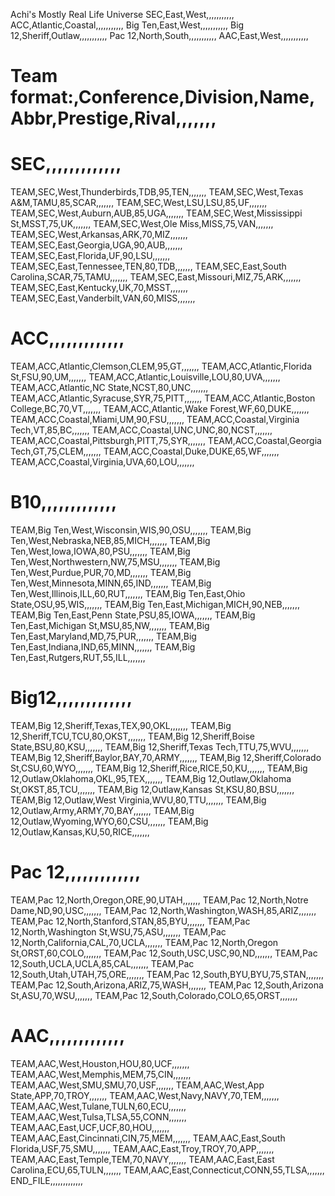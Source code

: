 Achi's Mostly Real Life Universe
SEC,East,West,,,,,,,,,,,
ACC,Atlantic,Coastal,,,,,,,,,,,
Big Ten,East,West,,,,,,,,,,,
Big 12,Sheriff,Outlaw,,,,,,,,,,,
Pac 12,North,South,,,,,,,,,,,
AAC,East,West,,,,,,,,,,,
# Team format:,Conference,Division,Name,Abbr,Prestige,Rival,,,,,,,
# SEC,,,,,,,,,,,,,
TEAM,SEC,West,Thunderbirds,TDB,95,TEN,,,,,,,
TEAM,SEC,West,Texas A&M,TAMU,85,SCAR,,,,,,,
TEAM,SEC,West,LSU,LSU,85,UF,,,,,,,
TEAM,SEC,West,Auburn,AUB,85,UGA,,,,,,,
TEAM,SEC,West,Mississippi St,MSST,75,UK,,,,,,,
TEAM,SEC,West,Ole Miss,MISS,75,VAN,,,,,,,
TEAM,SEC,West,Arkansas,ARK,70,MIZ,,,,,,,
TEAM,SEC,East,Georgia,UGA,90,AUB,,,,,,,
TEAM,SEC,East,Florida,UF,90,LSU,,,,,,,
TEAM,SEC,East,Tennessee,TEN,80,TDB,,,,,,,
TEAM,SEC,East,South Carolina,SCAR,75,TAMU,,,,,,,
TEAM,SEC,East,Missouri,MIZ,75,ARK,,,,,,,
TEAM,SEC,East,Kentucky,UK,70,MSST,,,,,,,
TEAM,SEC,East,Vanderbilt,VAN,60,MISS,,,,,,,
# ACC,,,,,,,,,,,,,
TEAM,ACC,Atlantic,Clemson,CLEM,95,GT,,,,,,,
TEAM,ACC,Atlantic,Florida St,FSU,90,UM,,,,,,,
TEAM,ACC,Atlantic,Louisville,LOU,80,UVA,,,,,,,
TEAM,ACC,Atlantic,NC State,NCST,80,UNC,,,,,,,
TEAM,ACC,Atlantic,Syracuse,SYR,75,PITT,,,,,,,
TEAM,ACC,Atlantic,Boston College,BC,70,VT,,,,,,,
TEAM,ACC,Atlantic,Wake Forest,WF,60,DUKE,,,,,,,
TEAM,ACC,Coastal,Miami,UM,90,FSU,,,,,,,
TEAM,ACC,Coastal,Virginia Tech,VT,85,BC,,,,,,,
TEAM,ACC,Coastal,UNC,UNC,80,NCST,,,,,,,
TEAM,ACC,Coastal,Pittsburgh,PITT,75,SYR,,,,,,,
TEAM,ACC,Coastal,Georgia Tech,GT,75,CLEM,,,,,,,
TEAM,ACC,Coastal,Duke,DUKE,65,WF,,,,,,,
TEAM,ACC,Coastal,Virginia,UVA,60,LOU,,,,,,,
# B10,,,,,,,,,,,,,
TEAM,Big Ten,West,Wisconsin,WIS,90,OSU,,,,,,,
TEAM,Big Ten,West,Nebraska,NEB,85,MICH,,,,,,,
TEAM,Big Ten,West,Iowa,IOWA,80,PSU,,,,,,,
TEAM,Big Ten,West,Northwestern,NW,75,MSU,,,,,,,
TEAM,Big Ten,West,Purdue,PUR,70,MD,,,,,,,
TEAM,Big Ten,West,Minnesota,MINN,65,IND,,,,,,,
TEAM,Big Ten,West,Illinois,ILL,60,RUT,,,,,,,
TEAM,Big Ten,East,Ohio State,OSU,95,WIS,,,,,,,
TEAM,Big Ten,East,Michigan,MICH,90,NEB,,,,,,,
TEAM,Big Ten,East,Penn State,PSU,85,IOWA,,,,,,,
TEAM,Big Ten,East,Michigan St,MSU,85,NW,,,,,,,
TEAM,Big Ten,East,Maryland,MD,75,PUR,,,,,,,
TEAM,Big Ten,East,Indiana,IND,65,MINN,,,,,,,
TEAM,Big Ten,East,Rutgers,RUT,55,ILL,,,,,,,
# Big12,,,,,,,,,,,,,
TEAM,Big 12,Sheriff,Texas,TEX,90,OKL,,,,,,,
TEAM,Big 12,Sheriff,TCU,TCU,80,OKST,,,,,,,
TEAM,Big 12,Sheriff,Boise State,BSU,80,KSU,,,,,,,
TEAM,Big 12,Sheriff,Texas Tech,TTU,75,WVU,,,,,,,
TEAM,Big 12,Sheriff,Baylor,BAY,70,ARMY,,,,,,,
TEAM,Big 12,Sheriff,Colorado St,CSU,60,WYO,,,,,,,
TEAM,Big 12,Sheriff,Rice,RICE,50,KU,,,,,,,
TEAM,Big 12,Outlaw,Oklahoma,OKL,95,TEX,,,,,,,
TEAM,Big 12,Outlaw,Oklahoma St,OKST,85,TCU,,,,,,,
TEAM,Big 12,Outlaw,Kansas St,KSU,80,BSU,,,,,,,
TEAM,Big 12,Outlaw,West Virginia,WVU,80,TTU,,,,,,,
TEAM,Big 12,Outlaw,Army,ARMY,70,BAY,,,,,,,
TEAM,Big 12,Outlaw,Wyoming,WYO,60,CSU,,,,,,,
TEAM,Big 12,Outlaw,Kansas,KU,50,RICE,,,,,,,
# Pac 12,,,,,,,,,,,,,
TEAM,Pac 12,North,Oregon,ORE,90,UTAH,,,,,,,
TEAM,Pac 12,North,Notre Dame,ND,90,USC,,,,,,,
TEAM,Pac 12,North,Washington,WASH,85,ARIZ,,,,,,,
TEAM,Pac 12,North,Stanford,STAN,85,BYU,,,,,,,
TEAM,Pac 12,North,Washington St,WSU,75,ASU,,,,,,,
TEAM,Pac 12,North,California,CAL,70,UCLA,,,,,,,
TEAM,Pac 12,North,Oregon St,ORST,60,COLO,,,,,,,
TEAM,Pac 12,South,USC,USC,90,ND,,,,,,,
TEAM,Pac 12,South,UCLA,UCLA,85,CAL,,,,,,,
TEAM,Pac 12,South,Utah,UTAH,75,ORE,,,,,,,
TEAM,Pac 12,South,BYU,BYU,75,STAN,,,,,,,
TEAM,Pac 12,South,Arizona,ARIZ,75,WASH,,,,,,,
TEAM,Pac 12,South,Arizona St,ASU,70,WSU,,,,,,,
TEAM,Pac 12,South,Colorado,COLO,65,ORST,,,,,,,
# AAC,,,,,,,,,,,,,
TEAM,AAC,West,Houston,HOU,80,UCF,,,,,,,
TEAM,AAC,West,Memphis,MEM,75,CIN,,,,,,,
TEAM,AAC,West,SMU,SMU,70,USF,,,,,,,
TEAM,AAC,West,App State,APP,70,TROY,,,,,,,
TEAM,AAC,West,Navy,NAVY,70,TEM,,,,,,,
TEAM,AAC,West,Tulane,TULN,60,ECU,,,,,,,
TEAM,AAC,West,Tulsa,TLSA,55,CONN,,,,,,,
TEAM,AAC,East,UCF,UCF,80,HOU,,,,,,,
TEAM,AAC,East,Cincinnati,CIN,75,MEM,,,,,,,
TEAM,AAC,East,South Florida,USF,75,SMU,,,,,,,
TEAM,AAC,East,Troy,TROY,70,APP,,,,,,,
TEAM,AAC,East,Temple,TEM,70,NAVY,,,,,,,
TEAM,AAC,East,East Carolina,ECU,65,TULN,,,,,,,
TEAM,AAC,East,Connecticut,CONN,55,TLSA,,,,,,,
END_FILE,,,,,,,,,,,,,
